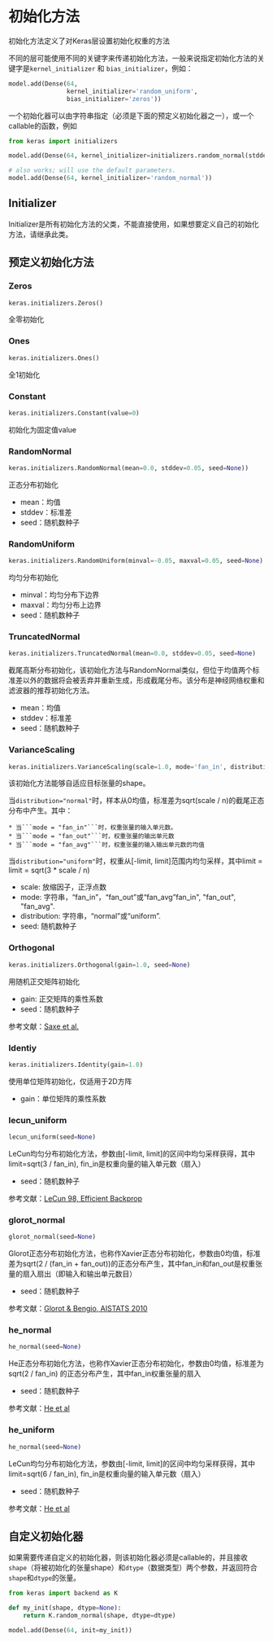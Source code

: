 # 初始化方法

初始化方法定义了对Keras层设置初始化权重的方法

不同的层可能使用不同的关键字来传递初始化方法，一般来说指定初始化方法的关键字是```kernel_initializer``` 和 ```bias_initializer```，例如：
```python
model.add(Dense(64,
                kernel_initializer='random_uniform',
                bias_initializer='zeros'))
```

一个初始化器可以由字符串指定（必须是下面的预定义初始化器之一），或一个callable的函数，例如
```python
from keras import initializers

model.add(Dense(64, kernel_initializer=initializers.random_normal(stddev=0.01)))

# also works; will use the default parameters.
model.add(Dense(64, kernel_initializer='random_normal'))
```

## Initializer

Initializer是所有初始化方法的父类，不能直接使用，如果想要定义自己的初始化方法，请继承此类。

## 预定义初始化方法

### Zeros
```python
keras.initializers.Zeros()
```
全零初始化

### Ones
```python
keras.initializers.Ones()
```
全1初始化

### Constant
```python
keras.initializers.Constant(value=0)
```
初始化为固定值value

### RandomNormal

```python
keras.initializers.RandomNormal(mean=0.0, stddev=0.05, seed=None))
```
正态分布初始化

* mean：均值
* stddev：标准差
* seed：随机数种子

### RandomUniform
```python
keras.initializers.RandomUniform(minval=-0.05, maxval=0.05, seed=None)
```
均匀分布初始化
* minval：均匀分布下边界
* maxval：均匀分布上边界
* seed：随机数种子


### TruncatedNormal
```python
keras.initializers.TruncatedNormal(mean=0.0, stddev=0.05, seed=None)
```
截尾高斯分布初始化，该初始化方法与RandomNormal类似，但位于均值两个标准差以外的数据将会被丢弃并重新生成，形成截尾分布。该分布是神经网络权重和滤波器的推荐初始化方法。

* mean：均值
* stddev：标准差
* seed：随机数种子

### VarianceScaling
```python
keras.initializers.VarianceScaling(scale=1.0, mode='fan_in', distribution='normal', seed=None)
```


该初始化方法能够自适应目标张量的shape。

当```distribution="normal"```时，样本从0均值，标准差为sqrt(scale / n)的截尾正态分布中产生。其中：

	* 当```mode = "fan_in"```时，权重张量的输入单元数。
	* 当```mode = "fan_out"```时，权重张量的输出单元数
	* 当```mode = "fan_avg"```时，权重张量的输入输出单元数的均值

当```distribution="uniform"```时，权重从[-limit, limit]范围内均匀采样，其中limit = limit = sqrt(3 * scale / n)

* scale: 放缩因子，正浮点数
* mode: 字符串，“fan_in”，“fan_out”或“fan_avg”fan_in", "fan_out", "fan_avg".
* distribution: 字符串，“normal”或“uniform”.
* seed: 随机数种子

### Orthogonal
```python
keras.initializers.Orthogonal(gain=1.0, seed=None)
```

用随机正交矩阵初始化

* gain: 正交矩阵的乘性系数
* seed：随机数种子

参考文献：[Saxe et al.](http://arxiv.org/abs/1312.6120)

### Identiy
```python
keras.initializers.Identity(gain=1.0)
```
使用单位矩阵初始化，仅适用于2D方阵

* gain：单位矩阵的乘性系数

### lecun_uniform
```python
lecun_uniform(seed=None)
```

LeCun均匀分布初始化方法，参数由[-limit, limit]的区间中均匀采样获得，其中limit=sqrt(3 / fan_in), fin_in是权重向量的输入单元数（扇入）

* seed：随机数种子

参考文献：[LeCun 98, Efficient Backprop](http://yann.lecun.com/exdb/publis/pdf/lecun-98b.pdf)

### glorot_normal
```python
glorot_normal(seed=None)
```

Glorot正态分布初始化方法，也称作Xavier正态分布初始化，参数由0均值，标准差为sqrt(2 / (fan_in + fan_out))的正态分布产生，其中fan_in和fan_out是权重张量的扇入扇出（即输入和输出单元数目）

* seed：随机数种子

参考文献：[Glorot & Bengio, AISTATS 2010](http://jmlr.org/proceedings/papers/v9/glorot10a/glorot10a.pdf)

### he_normal
```python
he_normal(seed=None)
```

He正态分布初始化方法，也称作Xavier正态分布初始化，参数由0均值，标准差为sqrt(2 / fan_in) 的正态分布产生，其中fan_in权重张量的扇入

* seed：随机数种子

参考文献：[He et al](http://arxiv.org/abs/1502.01852)


### he_uniform
```python
he_normal(seed=None)
```

LeCun均匀分布初始化方法，参数由[-limit, limit]的区间中均匀采样获得，其中limit=sqrt(6 / fan_in), fin_in是权重向量的输入单元数（扇入）

* seed：随机数种子

参考文献：[He et al](http://arxiv.org/abs/1502.01852)

## 自定义初始化器
如果需要传递自定义的初始化器，则该初始化器必须是callable的，并且接收```shape```（将被初始化的张量shape）和```dtype```（数据类型）两个参数，并返回符合```shape```和```dtype```的张量。


```python
from keras import backend as K

def my_init(shape, dtype=None):
    return K.random_normal(shape, dtype=dtype)

model.add(Dense(64, init=my_init))
```